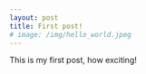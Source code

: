 ```yaml
---
layout: post
title: First post!
# image: /img/hello_world.jpeg
---
```


This is my first post, how exciting!


